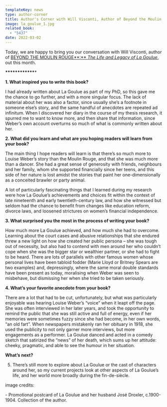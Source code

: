 ```yaml
---
templateKey: news
type: author-corner
title: Author's Corner with Will Visconti, Author of Beyond the Moulin Rouge
image: la_goulue_1.jpg
related_book:
  - "5437"
date: 2022-03-02
---
```

Today, we are happy to bring you our conversation with Will Visconti, author of [BEYOND THE MOULIN ROUGE**:** *The Life and Legacy of La Goulue*](https://www.upress.virginia.edu/title/5437), out this month.

**\*\*\*\*\*\*\*\*\*\*\*\****

**1. What inspired you to write this book?**

I had already written about La Goulue as part of my PhD, so this gave me the chance to go further, and with a more singular focus. The lack of material about her was also a factor, since usually she’s a footnote in someone else’s story, and the same handful of anecdotes are repeated ad infinitum. When I discovered her diary in the course of my thesis research, it spurred me to want to know more, and then share that information, since Weber’s own account overturns so much of what is commonly written about her.

**2. What did you learn and what are you hoping readers will learn from your book?**

The main thing I hope readers will learn is that there’s so much more to Louise Weber’s story than the Moulin Rouge, and that she was much more than a dancer. She had a great sense of generosity with friends, neighbours and her family, whom she supported financially since her teens, and this side of her nature is lost amidst the stories that paint her one-dimensionally as a conceited brawler or party animal.

A lot of particularly fascinating things that I learned during my research were how La Goulue’s achievements and choices fit within the context of late nineteenth and early twentieth-century law, and how she witnessed but seldom had the chance to benefit from changes like education reform, divorce laws, and loosened strictures on women’s financial independence.

**3. What surprised you the most in the process of writing your book?**

How much more La Goulue achieved, and how much she had to overcome. Learning about the court cases and abusive relationships that she endured threw a new light on how she created her public persona – she was tough out of necessity, but also had to contend with men around her who couldn’t cope when she was the bigger star or wealthier partner, or she had to fight to be heard. There are lots of parallels with other famous women whose personal lives have been tabloid fodder (Marie Lloyd or Britney Spears are two examples) and, depressingly, where the same moral double standards have been present as today, moralising when Weber was seen to misbehave, but dismissing her when she tried to be taken seriously.

**4. What’s your favorite anecdote from your book?**

There are a lot that had to be cut, unfortunately, but what was particularly enjoyable was hearing Louise Weber’s “voice” when it leapt off the page. She was often interviewed in her later years, and took the opportunity to remind the public that she was still active and full of energy, even if her memories were sometimes fuzzy since she had become, in her own words, “an old fart”. When newspapers mistakenly ran her obituary in 1918, she used the publicity to not only garner more interviews, but more engagements as a performer. La Goulue danced and acted in a comedy sketch that satirized the “news” of her death, which sums up her attitude: cheeky, pragmatic, and able to see the humour in her situation.

**What’s next?**

5. There’s still more to explore about La Goulue or the cast of characters around her, so my current projects look at other aspects of La Goulue’s life, and her world more broadly during the fin-de-siècle.

image credits:

\- Promotional postcard of La Goulue and her husband José Droxler, c.1900-1904. Collection of the author.